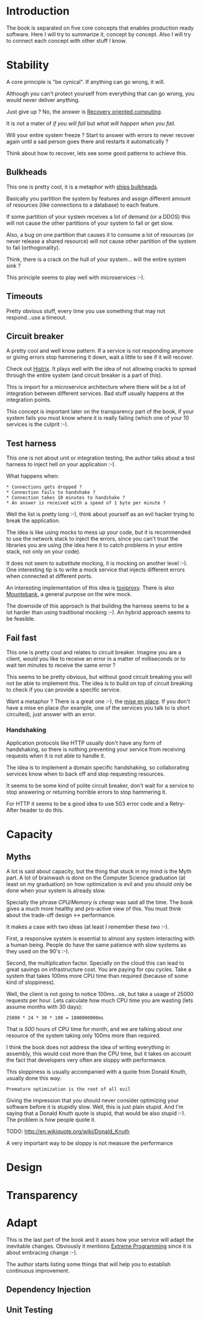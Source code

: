 # Introduction

The book is separated on five core concepts that enables production ready software.
Here I will try to summarize it, concept by concept. Also I will try to connect each concept with other stuff I know.


# Stability

A core principle is "be cynical". If anything can go wrong, it will.

Although you can't protect yourself from everything that can go wrong, you would never deliver anything.

Just give up ? No, the answer is [Recovery oriented computing](http://en.wikipedia.org/wiki/Recovery-oriented_computing).

It is not a mater of *if you will fail* but *what will happen when you fail*.

Will your entire system freeze ? Start to answer with errors to never recover again until 
a sad person goes there and restarts it automatically ?

Think about how to recover, lets see some good patterns to achieve this.


## Bulkheads

This one is pretty cool, it is a metaphor with [ships bulkheads](http://en.wikipedia.org/wiki/Bulkhead_(partition)).

Basically you partition the system by features and assign different amount of resources (like connections to a database)
to each feature.

If some partition of your system receives a lot of demand (or a DDOS) this will not cause the other partitions of 
your system to fail or get slow.

Also, a bug on one partition that causes it to consume a lot of resources (or never release a shared resource) will
not cause other partition of the system to fail (orthogonality).

Think, there is a crack on the hull of your system... will the entire system sink ?

This principle seems to play well with microservices :-).


## Timeouts

Pretty obvious stuff, every time you use something that may not respond...use a timeout.


## Circuit breaker

A pretty cool and well know pattern. If a service is not responding anymore or giving errors stop hammering it down,
wait a little to see if it will recover.

Check out [Histrix](https://github.com/Netflix/Hystrix). It plays well with the idea of not allowing cracks to spread
through the entire system (and circuit breaker is a part of this).

This is import for a microservice architecture where there will be a lot of integration between different services.
Bad stuff usually happens at the integration points.

This concept is important later on the transparency part of the book, if your system fails you must know where it 
is really failing (which one of your 10 services is the culprit :-).


## Test harness

This one is not about unit or integration testing, the author talks about a test harness to inject hell on your
application :-).

What happens when:

    * Connections gets dropped ?
    * Connection fails to handshake ?
    * Connection takes 10 minutes to handshake ?
    * An answer is received with a speed of 1 byte per minute ?

Well the list is pretty long :-), think about yourself as an evil hacker trying to break the application.

The idea is like using mocks to mess up your code, but it is recommended to use the network stack to inject the errors,
since you can't trust the libraries you are using (the idea here it to catch problems in your entire stack, not
only on your code).

It does not seem to substitute mocking, it is mocking on another level :-).
One interesting tip is to write a mock service that injects different errors when connected at 
different ports.

An interesting implementation of this idea is [toxiproxy](https://github.com/shopify/toxiproxy). There is also
[Mountebank](http://www.mbtest.org/), a general purpose on the wire mock.

The downside of this approach is that building the harness seems to be a lot harder than using traditional mocking :-).
An hybrid approach seems to be feasible.


## Fail fast

This one is pretty cool and relates to circuit breaker. Imagine you are a client, would you like to receive an error in
a matter of milliseconds or to wait ten minutes to receive the same error ?

This seems to be pretty obvious, but without good circuit breaking you will not be able to implement this.
The idea is to build on top of circuit breaking to check if you can provide a specific service.

Want a metaphor ? There is a great one :-), the [mise en place](http://en.wikipedia.org/wiki/Mise_en_place). If you 
don't have a mise en place (for example, one of the services you talk to is short circuited), just answer with an error.


### Handshaking

Application protocols like HTTP usually don't have any form of handshaking, so there is nothing preventing your
service from receiving requests when it is not able to handle it.

The idea is to implement a domain specific handshaking, so collaborating services know when to back off and stop
requesting resources.

It seems to be some kind of polite circuit breaker, don't wait for a service to stop answering or returning horrible
errors to stop hammering it.

For HTTP it seems to be a good idea to use 503 error code and a Retry-After header to do this.


# Capacity


## Myths

A lot is said about capacity, but the thing that stuck in my mind is the Myth part.
A lot of brainwash is done on the Computer Science graduation (at least on my graduation) on 
how optimization is evil and you should only be done when your system is already slow.

Specially the phrase *CPU/Memory is cheap* was said all the time. The book gives a much more healthy and
pro-active view of this. You must think about the trade-off design <-> performance.

It makes a case with two ideas (at least I remember these two :-).

First, a responsive system is essential to almost any system interacting with a human being.
People do have the same patience with slow systems as they used on the 90's :-).

Second, the multiplication factor.
Specially on the cloud this can lead to great savings on infrastructure cost. You are paying for cpu cycles.
Take a system that takes 100ms more CPU time than required (because of some kind of sloppiness). 

Well, the client is not going to notice 100ms...ok, but take a usage of 25000 requests per hour. Lets calculate how much
CPU time you are wasting (lets assume months with 30 days):

    25000 * 24 * 30 * 100 = 1800000000ms

That is *500* hours of CPU time for month, and we are talking about *one* resource of the system taking only 100ms more
than required.

I think the book does not address the idea of writing everything in assembly, this would cost more than the CPU time, 
but it takes on account the fact that developers very often are sloppy with performance.

This sloppiness is usually accompanied with a quote from Donald Knuth, usually done this way:

    Premature optimization is the root of all evil

Giving the impression that you should never consider optimizing your software before it is stupidly slow.
Well, this is just plain stupid. And I'm saying that a Donald Knuth quote is stupid, that would be also stupid :-).
The problem is how people quote it.

TODO: http://en.wikiquote.org/wiki/Donald_Knuth

A very important way to be sloppy is not measure the performance

# Design

# Transparency

# Adapt

This is the last part of the book and it asses how your service will adapt the inevitable
changes. Obviously it mentions [Extreme Programming](TODO) since it is about embracing change :-).

The author starts listing some things that will help you to establish continuous improvement.

## Dependency Injection

## Unit Testing
